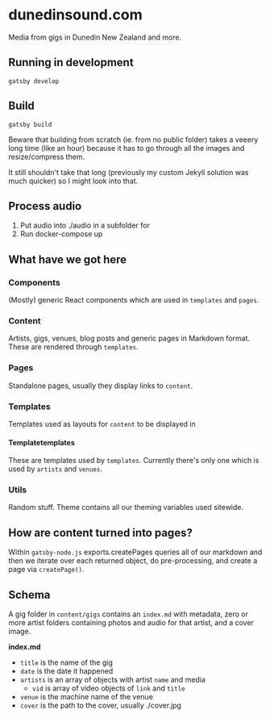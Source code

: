 # dunedinsound.com

Media from gigs in Dunedin New Zealand and more.

## Running in development

`gatsby develop`

## Build

`gatsby build`

Beware that building from scratch (ie. from no public folder) takes a veeery long time (like an hour) because it has to go through all the images and resize/compress them.

It still shouldn't take that long (previously my custom Jekyll solution was much quicker) so I might look into that.

## Process audio

1. Put audio into ./audio in a subfolder for 
2. Run docker-compose up

## What have we got here 

### Components

(Mostly) generic React components which are used in `templates` and `pages`.

### Content

Artists, gigs, venues, blog posts and generic pages in Markdown format. These are rendered through `templates`.

### Pages

Standalone pages, usually they display links to `content`.

### Templates

Templates used as layouts for `content` to be displayed in

#### Templatetemplates

These are templates used by `templates`. Currently there's only one which is used by `artists` and `venues`.

### Utils

Random stuff. Theme contains all our theming variables used sitewide.

## How are content turned into pages?

Within `gatsby-node.js` exports.createPages queries all of our markdown and then we iterate over each returned object, do pre-processing, and create a page via `createPage()`.

## Schema

A gig folder in `content/gigs` contains an `index.md` with metadata, zero or more artist folders containing photos and audio for that artist, and a cover image.

**index.md**

* `title` is the name of the gig
* `date` is the date it happened
* `artists` is an array of objects with artist `name` and media
  * `vid` is array of video objects of `link` and `title`
* `venue` is the machine name of the venue
* `cover` is the path to the cover, usually ./cover.jpg
